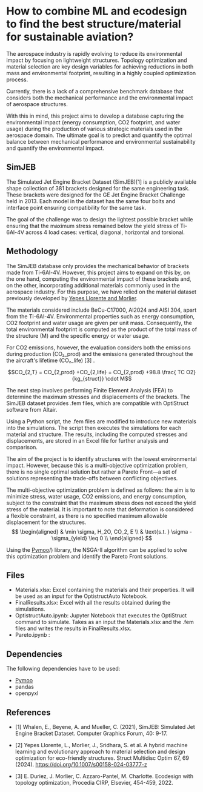 
# How to combine ML and ecodesign to find the best structure/material for sustainable aviation?

The aerospace industry is rapidly evolving to reduce its environmental impact by focusing on lightweight structures. Topology optimization and material selection are key design variables for achieving reductions in both mass and environmental footprint, resulting in a highly coupled optimization process.

Currently, there is a lack of a comprehensive benchmark database that considers both the mechanical performance and the environmental impact of aerospace structures.

With this in mind, this project aims to develop a database capturing the environmental impact (energy consumption, CO2 footprint, and water usage) during the production of various strategic materials used in the aerospace domain. The ultimate goal is to predict and quantify the optimal balance between mechanical performance and environmental sustainability and quantify the environmental impact.

## SimJEB

The Simulated Jet Engine Bracket Dataset (SimJEB)[1] is a publicly available shape collection of 381 brackets designed for the same engineering task. These brackets were designed for the GE Jet Engine Bracket Challenge held in 2013. Each model in the dataset has the same four bolts and interface point ensuring compatibility for the same task. 

The goal of the challenge was to design the lightest possible bracket while ensuring that the maximum stress remained below the yield stress of Ti-6Al-4V across 4 load cases: vertical, diagonal, horizontal and torsional. 

## Methodology 

The SimJEB database only provides the mechanical behavior of brackets made from Ti-6Al-4V. However, this project aims to expand on this by, on the one hand, computing the environmental impact of these brackets and, on the other, incorporating additional materials commonly used in the aerospace industry. For this purpose, we have relied on the material dataset previously developed by [Yepes Llorente and Morlier](https://github.com/mid2SUPAERO/HybML-EvoMatDesEco/).

The materials considered include BeCu-C17000, Al2024 and AISI 304, apart from the Ti-6Al-4V. Environmental properties such as energy consumption, CO2 footprint and water usage are given per unit mass. Consequently, the total environmental footprint is computed as the product of the total mass of the structure (M) and the specific energy or water usage.

For CO2 emissions, however, the evaluation considers both the emissions during production (CO₂_prod) and the emissions generated throughout the the aircraft's lifetime (CO₂_life) [3] .

```math
CO_{2,T} = CO_{2,prod} +CO_{2,life} = CO_{2,prod} +98.8 \frac{ TC O2}{kg_{struct}} \cdot M
```

The next step involves performing Finite Element Analysis (FEA) to determine the maximum stresses and displacements of the brackets. The SimJEB dataset provides .fem files, which are compatible with OptiStruct software from Altair.

Using a Python script, the .fem files are modified to introduce new materials into the simulations. The script then executes the simulations for each material and structure. The results, including the computed stresses and displacements, are stored in an Excel file for further analysis and comparison.

The aim of the project is to identify structures with the lowest environmental impact. However, because this is a multi-objective optimization problem, there is no single optimal solution but rather a Pareto Front—a set of solutions representing the trade-offs between conflicting objectives.

The multi-objective optimization problem is defined as follows: the aim is to minimize stress, water usage, CO2 emissions, and energy consumption, subject to the constraint that the maximum stress does not exceed the yield stress of the material. It is important to note that deformation is considered a flexible constraint, as there is no specified maximum allowable displacement for the structures.
$$
\begin{aligned}
    & \min \sigma, H_2O, CO_2, E \\
    & \text{s.t. } \sigma - \sigma_{yield} \leq 0 \\
\end{aligned}
$$

Using the [Pymoo](https://pymoo.org/index.html)/) library, the NSGA-II algorithm can be applied to solve this optimization problem and identify the Pareto Front solutions.


## Files 


- Materials.xlsx: Excel containing the materials and their properties. It will be used as an input for the OptistructAuto Notebook.
- FinalResults.xlsx: Excel with all the results obtained during the simulations.
- OptistructAuto.ipynb: Jupyter Notebook that executes the OptiStruct command to simulate. Takes as an input the Materials.xlsx and the .fem files and writes the results in FinalResults.xlsx.
- Pareto.ipynb : 





## Dependencies 

The following dependencies have to be used:
- [Pymoo](https://pymoo.org/installation.html)
- pandas
- openpyxl





## References 

- [1] Whalen, E., Beyene, A. and Mueller, C. (2021), SimJEB: Simulated Jet Engine Bracket Dataset. Computer Graphics Forum, 40: 9-17.

- [2] Yepes Llorente, L., Morlier, J., Sridhara, S. et al. A hybrid machine learning and evolutionary approach to material selection and design optimization for eco-friendly structures. Struct Multidisc Optim 67, 69 (2024). https://doi.org/10.1007/s00158-024-03777-z

- [3] E. Duriez, J. Morlier, C. Azzaro-Pantel, M. Charlotte. Ecodesign with topology optimization, Procedia CIRP, Elsevier, 454-459, 2022.





